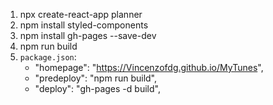1. npx create-react-app planner
2. npm install styled-components
3. npm install gh-pages --save-dev
4. npm run build
5. `package.json`:
	- "homepage": "https://Vincenzofdg.github.io/MyTunes",
	- "predeploy": "npm run build",
	- "deploy": "gh-pages -d build",
